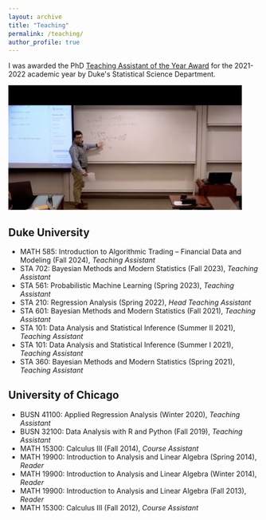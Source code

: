 ```yaml
---
layout: archive
title: "Teaching"
permalink: /teaching/
author_profile: true
---
```


I was awarded the PhD [Teaching Assistant of the Year Award](https://stat.duke.edu/past-recipients) for the 2021-2022 academic year by Duke's Statistical Science Department.

<img src="/images/teaching3.png" width="469" height="250" />

## Duke University
* MATH 585: Introduction to Algorithmic Trading – Financial Data and Modeling (Fall 2024), *Teaching Assistant*
* STA 702: Bayesian Methods and Modern Statistics (Fall 2023), *Teaching Assistant*
* STA 561: Probabilistic Machine Learning (Spring 2023), *Teaching Assistant*
* STA 210: Regression Analysis (Spring 2022), *Head Teaching Assistant*
* STA 601: Bayesian Methods and Modern Statistics (Fall 2021), *Teaching Assistant*
* STA 101: Data Analysis and Statistical Inference (Summer II 2021), *Teaching Assistant*
* STA 101: Data Analysis and Statistical Inference (Summer I 2021), *Teaching Assistant*
* STA 360: Bayesian Methods and Modern Statistics (Spring 2021), *Teaching Assistant*

## University of Chicago
* BUSN 41100: Applied Regression Analysis (Winter 2020), *Teaching Assistant*
* BUSN 32100: Data Analysis with R and Python (Fall 2019), *Teaching Assistant*
* MATH 15300: Calculus III (Fall 2014), *Course Assistant* 
* MATH 19900: Introduction to Analysis and Linear Algebra (Spring 2014), *Reader* 
* MATH 19900: Introduction to Analysis and Linear Algebra (Winter 2014), *Reader* 
* MATH 19900: Introduction to Analysis and Linear Algebra (Fall 2013), *Reader* 
* MATH 15300: Calculus III (Fall 2012), *Course Assistant* 
